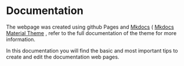 # Documentation

The webpage was created using github Pages and [Mkdocs](https://www.mkdocs.org/getting-started/) ( [Mkdocs Material Theme](https://squidfunk.github.io/mkdocs-material/getting-started/) , refer to the full documentation of the theme for more information. 

In this documentation you will find the basic and most important tips to create and edit the documentation web pages.
